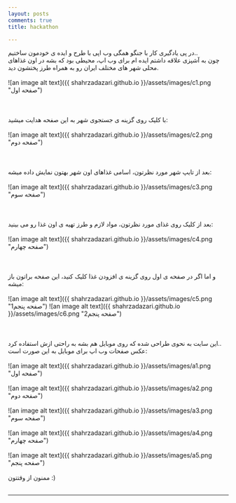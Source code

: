 ```yaml
---
layout: posts
comments: true
title: hackathon

---
```


در پی یادگیری کار با جنگو همگی وب اپی با طرح و ایده ی خودمون ساختیم..
<br>
چون به آشپزی علاقه داشتم ایده ام برای وب اپ، محیطی بود که بشه در اون غذاهای محلی شهر های مختلف ایران رو به همراه طرز پختشون دید.
<br><br>
![an image alt text]({{ shahrzadazari.github.io }}/assets/images/c1.png "صفحه اول")
<br><br><br><br>
با کلیک روی گزینه ی جستجوی شهر به این صفحه هدایت میشید:
<br><br>
![an image alt text]({{ shahrzadazari.github.io }}/assets/images/c2.png "صفحه دوم")
<br><br><br><br>
بعد از تایپ شهر مورد نظرتون، اسامی غذاهای اون شهر بهتون نمایش داده میشه:
<br><br>
![an image alt text]({{ shahrzadazari.github.io }}/assets/images/c3.png "صفحه سوم")
<br><br><br><br>
بعد از کلیک روی غذای مورد نظرتون، مواد لازم و طرز تهیه ی اون غذا رو می بینید:
<br><br>
![an image alt text]({{ shahrzadazari.github.io }}/assets/images/c4.png "صفحه چهارم")
<br><br><br><br>
و اما اگر در صفحه ی اول روی گزینه ی افزودن غذا کلیک کنید، این صفحه براتون باز میشه:
<br><br>
![an image alt text]({{ shahrzadazari.github.io }}/assets/images/c5.png "صفحه پنجم1")
![an image alt text]({{ shahrzadazari.github.io }}/assets/images/c6.png "صفحه پنجم2")
<br><br><br><br>
این سایت به نحوی طراحی شده که روی موبایل هم بشه به راحتی ازش استفاده کرد..
<br>
عکس صفحات وب اپ برای موبایل به این صورت است:
<br><br>
![an image alt text]({{ shahrzadazari.github.io }}/assets/images/a1.png "صفحه اول")
<br><br>
![an image alt text]({{ shahrzadazari.github.io }}/assets/images/a2.png "صفحه دوم")
<br><br>
![an image alt text]({{ shahrzadazari.github.io }}/assets/images/a3.png "صفحه سوم")
<br><br>
![an image alt text]({{ shahrzadazari.github.io }}/assets/images/a4.png "صفحه چهارم")
<br><br>
![an image alt text]({{ shahrzadazari.github.io }}/assets/images/a5.png "صفحه پنجم")
<br><br>
ممنون از وقتتون :)
<br><br>

---

